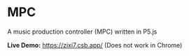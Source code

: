 # MPC
A music production controller (MPC) written in P5.js

**Live Demo:** https://zixi7.csb.app/ (Does not work in Chrome)
